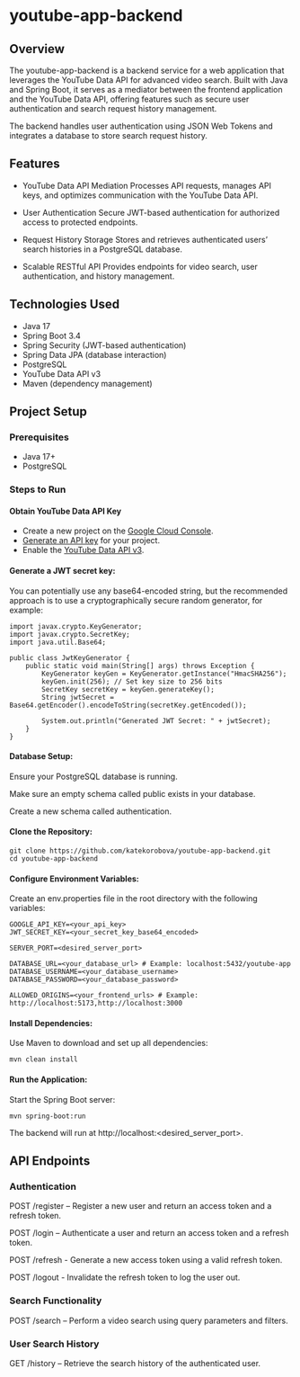 # youtube-app-backend
## Overview
The youtube-app-backend is a backend service for a web application that leverages the YouTube Data API for advanced video search. Built with Java and Spring Boot, it serves as a mediator between the frontend application and the YouTube Data API, offering features such as secure user authentication and search request history management.

The backend handles user authentication using JSON Web Tokens and integrates a database to store search request history.

## Features
- YouTube Data API Mediation
Processes API requests, manages API keys, and optimizes communication with the YouTube Data API.

- User Authentication
Secure JWT-based authentication for authorized access to protected endpoints.

- Request History Storage
Stores and retrieves authenticated users’ search histories in a PostgreSQL database.

- Scalable RESTful API
Provides endpoints for video search, user authentication, and history management.

## Technologies Used
- Java 17
- Spring Boot 3.4
- Spring Security (JWT-based authentication)
- Spring Data JPA (database interaction)
- PostgreSQL
- YouTube Data API v3
- Maven (dependency management)

## Project Setup
### Prerequisites
- Java 17+
- PostgreSQL

### Steps to Run

#### Obtain YouTube Data API Key
- Create a new project on the [Google Cloud Console](https://console.cloud.google.com/projectcreate).
- [Generate an API key](https://console.cloud.google.com/apis/credentials) for your project.
- Enable the [YouTube Data API v3](https://console.cloud.google.com/apis/api/youtube.googleapis.com/).


#### Generate a JWT secret key:
You can potentially use any base64-encoded string, but the recommended approach is to use a cryptographically secure random generator, for example:
```
import javax.crypto.KeyGenerator;
import javax.crypto.SecretKey;
import java.util.Base64;

public class JwtKeyGenerator {
    public static void main(String[] args) throws Exception {
        KeyGenerator keyGen = KeyGenerator.getInstance("HmacSHA256");
        keyGen.init(256); // Set key size to 256 bits
        SecretKey secretKey = keyGen.generateKey();
        String jwtSecret = Base64.getEncoder().encodeToString(secretKey.getEncoded());

        System.out.println("Generated JWT Secret: " + jwtSecret);
    }
}
```

#### Database Setup:
Ensure your PostgreSQL database is running.

Make sure an empty schema called public exists in your database.

Create a new schema called authentication.

#### Clone the Repository:
```
git clone https://github.com/katekorobova/youtube-app-backend.git  
cd youtube-app-backend
```

#### Configure Environment Variables:
Create an env.properties file in the root directory with the following variables:
```
GOOGLE_API_KEY=<your_api_key>
JWT_SECRET_KEY=<your_secret_key_base64_encoded>

SERVER_PORT=<desired_server_port>

DATABASE_URL=<your_database_url> # Example: localhost:5432/youtube-app
DATABASE_USERNAME=<your_database_username>
DATABASE_PASSWORD=<your_database_password>

ALLOWED_ORIGINS=<your_frontend_urls> # Example: http://localhost:5173,http://localhost:3000
```

#### Install Dependencies:
Use Maven to download and set up all dependencies:
```
mvn clean install
```

#### Run the Application:
Start the Spring Boot server:
```
mvn spring-boot:run
```
The backend will run at http://localhost:<desired_server_port>.

## API Endpoints
### Authentication
POST /register – Register a new user and return an access token and a refresh token.

POST /login – Authenticate a user and return an access token and a refresh token.

POST /refresh - Generate a new access token using a valid refresh token.

POST /logout - Invalidate the refresh token to log the user out.

### Search Functionality
POST /search – Perform a video search using query parameters and filters.

### User Search History
GET /history – Retrieve the search history of the authenticated user.

